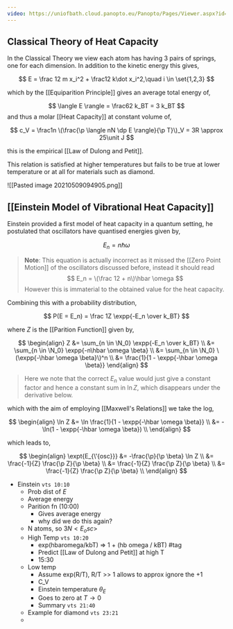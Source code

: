 ```yaml
---
video: https://uniofbath.cloud.panopto.eu/Panopto/Pages/Viewer.aspx?id=c262b39d-ff34-47b3-b3cf-ad0f0140604a
---
```


## Classical Theory of Heat Capacity

In the Classical Theory we view each atom has having 3 pairs of springs, one for each dimension. In addition to the kinetic energy this gives,

$$
E = \frac 12 m x_i^2 + \frac12 k\dot x_i^2,\quad i \in \set{1,2,3}
$$

which by the [[Equiparition Principle]] gives an average total energy of,

$$
\langle E \rangle = \frac62 k_BT = 3 k_BT
$$
and thus a molar [[Heat Capacity]] at constant volume of,

$$
c_V = \frac1n \(\frac{\p \langle nN \dp E \rangle}{\p T}\)_V = 3R \approx 25\unit J
$$

this is the empirical [[Law of Dulong and Petit]]. 

This relation is satisfied at higher temperatures but fails to be true at lower temperature or at all for materials such as diamond.

![[Pasted image 20210509094905.png]]

## [[Einstein Model of Vibrational Heat Capacity]]

Einstein provided a first model of heat capacity in a quantum setting, he postulated that oscillators have quantised energies given by,

$$
E_n = n\hbar \omega
$$

> **Note**: This equation is actually incorrect as it missed the [[Zero Point Motion]] of the oscillators discussed before, instead it should read
> $$
> E_n = \(\frac 12 + n\)\hbar \omega
> $$
> However this is immaterial to the obtained value for the heat capacity.

Combining this with a probability distribution,

$$
P(E = E_n) = \frac 1Z \expp{-E_n \over k_BT}
$$

where $Z$ is the [[Parition Function]] given by,

$$
\begin{align}
Z
&= \sum_{n \in \N_0} \expp{-E_n \over k_BT} \\
&= \sum_{n \in \N_0} \expp{-n\hbar \omega \beta} \\
&= \sum_{n \in \N_0} \(\expp{-\hbar \omega \beta}\)^n \\
&= \frac{1}{1 - \expp{-\hbar \omega \beta}}
\end{align}
$$

> Here we note that the correct $E_n$ value would just give a constant factor and hence a constant sum in $\ln Z$, which disappears under the derivative below.

which with the aim of employing [[Maxwell's Relations]] we take the log,

$$
\begin{align}
\ln Z
&= \ln \frac{1}{1 - \expp{-\hbar \omega \beta}} \\
&= -\ln(1 - \expp{-\hbar \omega \beta}) \\
\end{align}
$$

which leads to,

$$
\begin{align}
\expt{E_{\'{osc}}}
&= -\frac{\p}{\p \beta} \ln Z \\
&= \frac{-1}{Z} \frac{\p Z}{\p \beta} \\
&= \frac{-1}{Z} \frac{\p Z}{\p \beta} \\
&= \frac{-1}{Z} \frac{\p Z}{\p \beta} \\
\end{align}
$$

- Einstein `vts 10:10`
	- Prob dist of $E$
	- Average energy 
	- Parition fn (10:00)
		- Gives average energy
		- why did we do this again?
	- N atoms, so $3N<E_osc>$
	- High Temp `vts 10:20`
		- exp(hbaromega/kbT) => 1 + (hb omega / kBT) #tag
		- Predict [[Law of Dulong and Petit]] at high T
		- 15:30
	- Low temp
		- Assume exp(R/T), R/T >> 1 allows to approx ignore the +1
		- C_V
		- Einstein temperature $\theta_E$
		- Goes to zero at $T \to 0$
		- Summary `vts 21:40`
	- Example for diamond `vts 23:21`
	- 